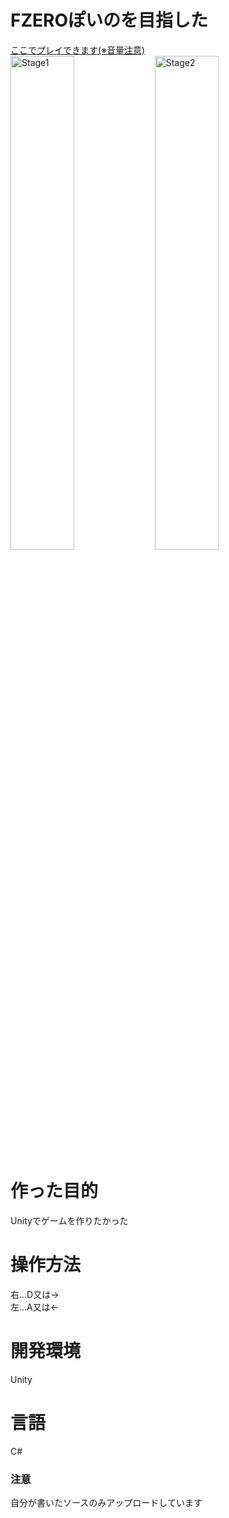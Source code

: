 # FZEROぽいのを目指した

[ここでプレイできます(※音量注意)](http://marchhost.ddns.net/FZERO)  
<img src="https://drive.google.com/uc?export=view&id=1BiJFDPDwzmVXSE7COYkM_hS2G17TooiW" alt="Stage1" title="attach:cat" width="45%">
<img src="https://drive.google.com/uc?export=view&id=1gH6Nhz9YNPY0yUMHLF6j1XWE2V65oiAl" alt="Stage2" title="attach:cat" width="45%">
# 作った目的
Unityでゲームを作りたかった
# 操作方法
右...D又は→  
左...A又は←
# 開発環境
Unity
# 言語
C#
### 注意
自分が書いたソースのみアップロードしています
